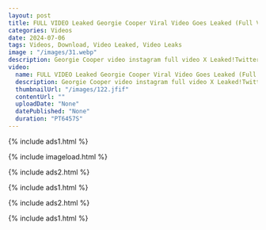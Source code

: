 ```yaml
---
layout: post
title: FULL VIDEO Leaked Georgie Cooper Viral Video Goes Leaked (Full Video) Georgie Cooper Viral Video Twitter XXX New Video
categories: Videos
date: 2024-07-06
tags: Videos, Download, Video Leaked, Video Leaks
image : "/images/31.webp"
description: Georgie Cooper video instagram full video X Leaked!Twitter Leaked full SEX video Where i can watch Georgie Cooper Full Video? WATCH HERE Download Georgie Cooper Leaked Spider Man Video Tutorial​ Where to Watch Georgie Cooper Leaked Full HD Private Leaked Video? Georgie Cooper Leaked Viral Video Instagram, Tiktok, Twitter, Tutorial Download Online
video:
  name: FULL VIDEO Leaked Georgie Cooper Viral Video Goes Leaked (Full Video) Georgie Cooper Viral Video Twitter XXX New Video
  description: Georgie Cooper video instagram full video X Leaked!Twitter Leaked full SEX video Where i can watch Georgie Cooper Full Video? WATCH HERE Download Georgie Cooper Leaked Spider Man Video Tutorial​ Where to Watch Georgie Cooper Leaked Full HD Private Leaked Video? Georgie Cooper Leaked Viral Video Instagram, Tiktok, Twitter, Tutorial Download Online
  thumbnailUrl: "/images/122.jfif"
  contentUrl: ""
  uploadDate: "None"
  datePublished: "None"
  duration: "PT6457S"
---
```

{% include ads1.html %}

{% include imageload.html %}

{% include ads2.html %}

{% include ads1.html %}

{% include ads2.html %}

{% include ads1.html %}
